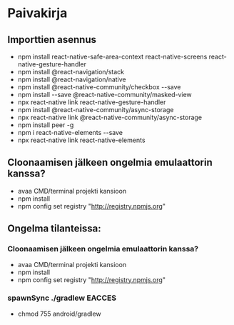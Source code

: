 # Paivakirja


## Importtien asennus
 * npm install react-native-safe-area-context react-native-screens react-native-gesture-handler
 * npm install @react-navigation/stack
 * npm install @react-navigation/native
 * npm install @react-native-community/checkbox --save
 * npm install --save @react-native-community/masked-view
 * npx react-native link react-native-gesture-handler
 * npm install @react-native-community/async-storage
 * npx react-native link @react-native-community/async-storage
 * npm install peer -g
 * npm i react-native-elements --save
 * npx react-native link react-native-elements



## Cloonaamisen jälkeen ongelmia emulaattorin kanssa?
* avaa CMD/terminal projekti kansioon
* npm install
* npm config set registry "http://registry.npmjs.org"

## Ongelma tilanteissa:

  ### Cloonaamisen jälkeen ongelmia emulaattorin kanssa?
  * avaa CMD/terminal projekti kansioon
  * npm install
  * npm config set registry "http://registry.npmjs.org"

  ### spawnSync ./gradlew EACCES
  * chmod 755 android/gradlew